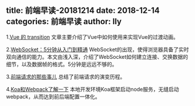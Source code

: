 title: 前端早读-20181214
date: 2018-12-14
categories: 前端早读
author: lly
---

1.[Vue 的 transition](https://www.w3cplus.com/vue/vue-transition.html)
文章主要介绍了Vue中如何使用<transition>来实现Vue的过渡动画。

2.[WebSocket：5分钟从入门到精通](http://caibaojian.com/websocket.html)
WebSocket的出现，使得浏览器具备了实时双向通信的能力。本文由浅入深，介绍了WebSocket如何建立连接、交换数据的细节，以及数据帧的格式。5分钟是远远不够的。

3.[前端请求的那些事儿](https://zhuanlan.zhihu.com/p/51338951)
总结了前端请求的演变历程。

4.[Koa和Webpack了解一下](https://juejin.im/post/5c01f46c51882516d725ee51)
本地开发环境Koa框架启动node服务，无缝启动webpack，从而达到前后端配置一体化。